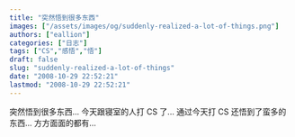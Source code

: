 ```yaml
---
title: "突然悟到很多东西"
images: ["/assets/images/og/suddenly-realized-a-lot-of-things.png"]
authors: ["eallion"]
categories: ["日志"]
tags: ["CS","感悟","悟"]
draft: false
slug: "suddenly-realized-a-lot-of-things"
date: "2008-10-29 22:52:21"
lastmod: "2008-10-29 22:52:21"
---
```


突然悟到很多东西...
今天跟寝室的人打 CS 了...
通过今天打 CS 还悟到了蛮多的东西...
方方面面的都有...
